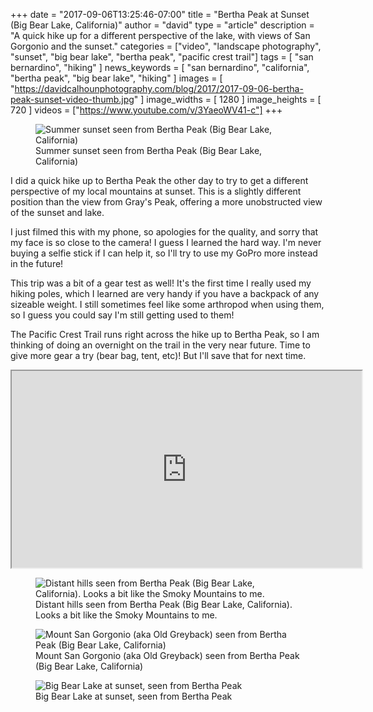 +++
date = "2017-09-06T13:25:46-07:00"
title = "Bertha Peak at Sunset (Big Bear Lake, California)"
author = "david"
type = "article"
description = "A quick hike up for a different perspective of the lake, with views of San Gorgonio and the sunset."
categories = ["video", "landscape photography", "sunset", "big bear lake", "bertha peak", "pacific crest trail"]
tags = [ "san bernardino", "hiking" ]
news_keywords = [ "san bernardino", "california", "bertha peak", "big bear lake", "hiking" ]
images = [ "https://davidcalhounphotography.com/blog/2017/2017-09-06-bertha-peak-sunset-video-thumb.jpg" ]
image_widths = [ 1280 ]
image_heights = [ 720 ]
videos = ["https://www.youtube.com/v/3YaeoWV41-c"]
+++

<figure itemscope itemtype="http://schema.org/Photograph">
<img itemprop="image" src="https://davidcalhounphotography.com/blog/2017/20170827-summer sunset-seen-from-bertha-peak-big-bear-lake-california.jpg" alt="Summer sunset seen from Bertha Peak (Big Bear Lake, California)">
<figcaption itemprop="about">Summer sunset seen from Bertha Peak (Big Bear Lake, California)</figcaption>
<meta itemprop="creator" content="David Calhoun">
<meta itemprop="copyrightHolder" content="David Calhoun Photography">
<meta itemprop="copyrightYear" content="2017">
<meta itemprop="genre" content="Landscape Photography">
<meta itemprop="keywords" content="sunset, big bear lake, california, usa, hiking, nature, lake, mountains, landscape photography, bertha peak, dusk, summer">
</figure>

I did a quick hike up to Bertha Peak the other day to try to get a different perspective of my local mountains at sunset.  This is a slightly different position than the view from Gray's Peak, offering a more unobstructed view of the sunset and lake.

I just filmed this with my phone, so apologies for the quality, and sorry that my face is so close to the camera!  I guess I learned the hard way.  I'm never buying a selfie stick if I can help it, so I'll try to use my GoPro more instead in the future!

This trip was a bit of a gear test as well!  It's the first time I really used my hiking poles, which I learned are very handy if you have a backpack of any sizeable weight.  I still sometimes feel like some arthropod when using them, so I guess you could say I'm still getting used to them!

The Pacific Crest Trail runs right across the hike up to Bertha Peak, so I am thinking of doing an overnight on the trail in the very near future.  Time to give more gear a try (bear bag, tent, etc)!  But I'll save that for next time.

<div itemscope itemType="https://schema.org/VideoObject">
<meta itemprop="name" content="Bertha Peak at Sunset (Big Bear Lake, California)" />
<meta itemprop="description" content="A quick hike up for a different perspective of the lake, with views of San Gorgonio and the sunset." />
<meta itemprop="uploadDate" content="2017-09-06" />
<meta itemprop="thumbnailUrl" content="https://davidcalhounphotography.com/blog/2017/2017-09-06-bertha-peak-sunset-video-thumb.jpg" />
<iframe width="560" height="315" src="https://www.youtube.com/embed/3YaeoWV41-c" allowfullscreen class="center"></iframe>
</div>

<figure itemscope itemtype="http://schema.org/Photograph">
<img itemprop="image" src="https://davidcalhounphotography.com/blog/2017/20170827-distant-hills-seen-from-bertha-peak-big-bear-lake-california.jpg" alt="Distant hills seen from Bertha Peak (Big Bear Lake, California).  Looks a bit like the Smoky Mountains to me.">
<figcaption itemprop="about">Distant hills seen from Bertha Peak (Big Bear Lake, California).  Looks a bit like the Smoky Mountains to me.</figcaption>
<meta itemprop="creator" content="David Calhoun">
<meta itemprop="copyrightHolder" content="David Calhoun Photography">
<meta itemprop="copyrightYear" content="2017">
<meta itemprop="genre" content="Landscape Photography">
<meta itemprop="keywords" content="sunset, big bear lake, california, usa, hiking, nature, lake, mountains, landscape photography, bertha peak, dusk">
</figure>

<figure itemscope itemtype="http://schema.org/Photograph">
<img itemprop="image" src="https://davidcalhounphotography.com/blog/2017/20170827-grayback-mount-san-gorgonio-in-summer-seen-from-bertha-peak-big-bear-lake-california.jpg" alt="Mount San Gorgonio (aka Old Greyback) seen from Bertha Peak (Big Bear Lake, California)">
<figcaption itemprop="about">Mount San Gorgonio (aka Old Greyback) seen from Bertha Peak (Big Bear Lake, California)</figcaption>
<meta itemprop="creator" content="David Calhoun">
<meta itemprop="copyrightHolder" content="David Calhoun Photography">
<meta itemprop="copyrightYear" content="2017">
<meta itemprop="genre" content="Landscape Photography">
<meta itemprop="keywords" content="sunset, big bear lake, california, usa, hiking, nature, lake, mountains, landscape photography, bertha peak, dusk">
</figure>


<figure itemscope itemtype="http://schema.org/Photograph">
<img itemprop="image" src="https://davidcalhounphotography.com/blog/2017/20170827-big-bear-lake-at-sunset-seen-from-bertha-peak.jpg" alt="Big Bear Lake at sunset, seen from Bertha Peak">
<figcaption itemprop="about">Big Bear Lake at sunset, seen from Bertha Peak</figcaption>
<meta itemprop="creator" content="David Calhoun">
<meta itemprop="copyrightHolder" content="David Calhoun Photography">
<meta itemprop="copyrightYear" content="2017">
<meta itemprop="genre" content="Landscape Photography">
<meta itemprop="keywords" content="sunset, big bear lake, california, usa, hiking, nature, lake, mountains, landscape photography, bertha peak, dusk">
</figure>


